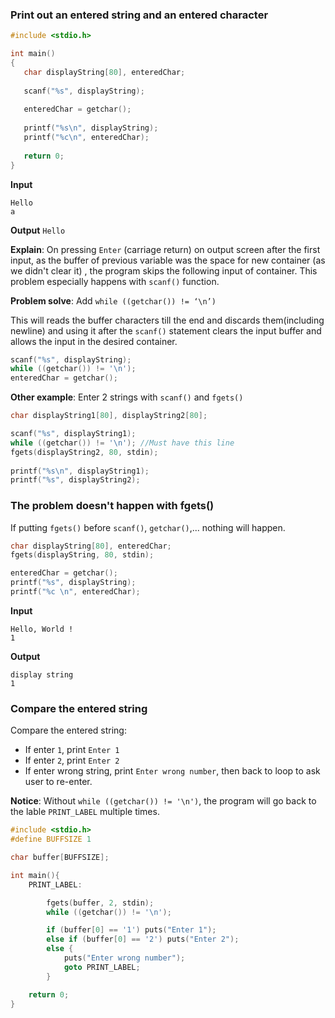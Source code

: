### Print out an entered string and an entered character

```c
#include <stdio.h> 

int main() 
{ 
   char displayString[80], enteredChar;
      
   scanf("%s", displayString); 
      
   enteredChar = getchar(); 
      
   printf("%s\n", displayString);       
   printf("%c\n", enteredChar); 
      
   return 0; 
} 
```

**Input**

```
Hello
a
```

**Output** ``Hello``

**Explain**: On pressing ``Enter`` (carriage return) on output screen after the first input, as the buffer of previous variable was the space for new container (as we didn't clear it) , the program skips the following input of container. This problem especially happens with ``scanf()`` function.

**Problem solve**: Add ``while ((getchar()) != ‘\n’)``

This will reads the buffer characters till the end and discards them(including newline) and using it after the ``scanf()`` statement clears the input buffer and allows the input in the desired container.

```c
scanf("%s", displayString); 
while ((getchar()) != '\n');
enteredChar = getchar(); 
```

**Other example**: Enter 2 strings with ``scanf()`` and ``fgets()``

```c
char displayString1[80], displayString2[80];

scanf("%s", displayString1);
while ((getchar()) != '\n'); //Must have this line
fgets(displayString2, 80, stdin);    
   
printf("%s\n", displayString1); 
printf("%s", displayString2); 
```

### The problem doesn't happen with fgets()

If putting ``fgets()`` before ``scanf()``, ``getchar()``,... nothing will happen.

```c
char displayString[80], enteredChar;
fgets(displayString, 80, stdin); 

enteredChar = getchar(); 
printf("%s", displayString); 
printf("%c \n", enteredChar);
```

**Input**

```
Hello, World !
1
```
**Output**
```
display string
1 
```

### Compare the entered string

Compare the entered string:
* If enter ``1``, print ``Enter 1``
* If enter ``2``, print ``Enter 2``
* If enter wrong string, print ``Enter wrong number``, then back to loop to ask user to re-enter.

**Notice**: Without ``while ((getchar()) != '\n')``, the program will go back to the lable ``PRINT_LABEL`` multiple times.

```c
#include <stdio.h>
#define BUFFSIZE 1

char buffer[BUFFSIZE];

int main(){
	PRINT_LABEL:	

	    fgets(buffer, 2, stdin);
        while ((getchar()) != '\n');

		if (buffer[0] == '1') puts("Enter 1");
		else if (buffer[0] == '2') puts("Enter 2");
		else {
			puts("Enter wrong number");
			goto PRINT_LABEL;
		}	

	return 0;
}
```